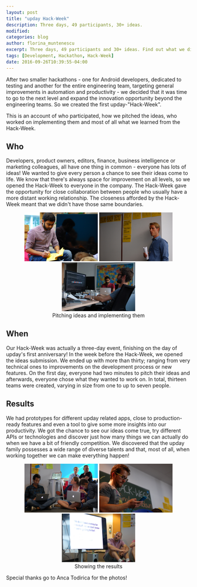 ```yaml
---
layout: post
title: "upday Hack-Week"
description: Three days, 49 participants, 30+ ideas.
modified:
categories: blog
author: florina_muntenescu
excerpt: Three days, 49 participants and 30+ ideas. Find out what we did during our Hack-Week, why we did it, and what we learnt from it.
tags: [Development, Hackathon, Hack-Week]
date: 2016-09-26T10:39:55-04:00
---
```


After two smaller hackathons - one for Android developers, dedicated to testing and another for the entire engineering team, targeting general improvements in automation and productivity - we decided that it was time to go to the next level and expand the innovation opportunity beyond the engineering teams. So we created the first upday-"Hack-Week".

This is an account of who participated, how we pitched the ideas, who worked on implementing them and most of all what we learned from the Hack-Week.

## Who

Developers, product owners, editors, finance, business intelligence or marketing colleagues, all have one thing in common - everyone has lots of ideas! We wanted to give every person a chance to see their ideas come to life. We know that there's always space for improvement on all levels, so we opened the Hack-Week to everyone in the company. The Hack-Week gave the opportunity for close collaboration between people who usually have a more distant working relationship. The closeness afforded by the Hack-Week meant that we didn't have those same boundaries.

<center>
<figure class="third">
	<a href="/images/blog/hack_week/hackweek1.jpg"><img src="/images/blog/hack_week/hackweek1.jpg" alt="Hack-Week" width="200"></a>
  <a href="/images/blog/hack_week/hackweek2.jpg"><img src="/images/blog/hack_week/hackweek2.jpg" alt="Hack-Week" width="200"></a>
  <a href="/images/blog/hack_week/hackweek3.jpg"><img src="/images/blog/hack_week/hackweek3.jpg" alt="Hack-Week" width="200"></a>
	<figcaption>Pitching ideas and implementing them</figcaption>
</figure>
</center>

## When

Our Hack-Week was actually a three-day event, finishing on the day of upday's first anniversary! In the week before the Hack-Week, we opened the ideas submission. We ended up with more than thirty; ranging from very technical ones to improvements on the development process or new features. On the first day, everyone had two minutes to pitch their ideas and afterwards, everyone chose what they wanted to work on. In total, thirteen teams were created, varying in size from one to up to seven people.

## Results

We had prototypes for different upday related apps, close to production-ready features and even a tool to give some more insights into our productivity. We got the chance to see our ideas come true, try different APIs or technologies and discover just how many things we can actually do when we have a bit of friendly competition. We discovered that the upday family possesses a wide range of diverse talents and that, most of all, when working together we can make everything happen!

<center>
<figure class="third">
	<a href="/images/blog/hack_week/hackweek4.jpg"><img src="/images/blog/hack_week/hackweek4.jpg" alt="Hack-Week" width="200"></a>
  <a href="/images/blog/hack_week/hackweek5.jpg"><img src="/images/blog/hack_week/hackweek5.jpg" alt="Hack-Week" width="200"></a>
  <a href="/images/blog/hack_week/hackweek6.jpg"><img src="/images/blog/hack_week/hackweek6.jpg" alt="Hack-Week" width="200"></a>
	<figcaption>Showing the results</figcaption>
</figure>
</center>


Special thanks go to Anca Todirica for the photos!
